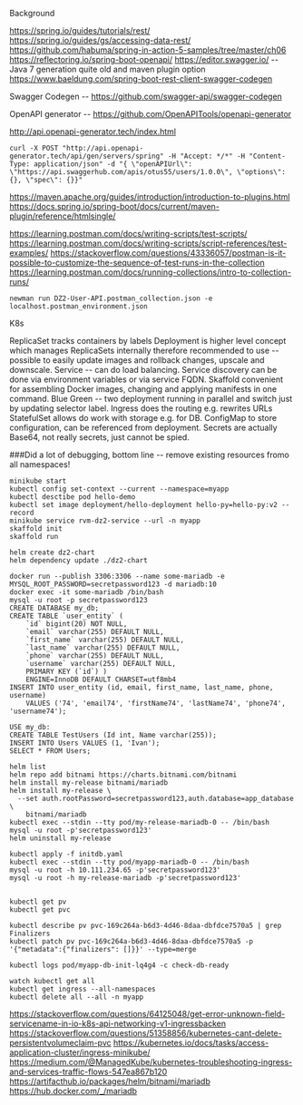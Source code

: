 

Background

https://spring.io/guides/tutorials/rest/
https://spring.io/guides/gs/accessing-data-rest/
https://github.com/habuma/spring-in-action-5-samples/tree/master/ch06
https://reflectoring.io/spring-boot-openapi/
https://editor.swagger.io/ -- Java 7 generation quite old
and maven plugin option
https://www.baeldung.com/spring-boot-rest-client-swagger-codegen

Swagger Codegen -- https://github.com/swagger-api/swagger-codegen

OpenAPI generator -- https://github.com/OpenAPITools/openapi-generator

http://api.openapi-generator.tech/index.html

```
curl -X POST "http://api.openapi-generator.tech/api/gen/servers/spring" -H "Accept: */*" -H "Content-Type: application/json" -d "{ \"openAPIUrl\": \"https://api.swaggerhub.com/apis/otus55/users/1.0.0\", \"options\": {}, \"spec\": {}}"
```

https://maven.apache.org/guides/introduction/introduction-to-plugins.html
https://docs.spring.io/spring-boot/docs/current/maven-plugin/reference/htmlsingle/

https://learning.postman.com/docs/writing-scripts/test-scripts/
https://learning.postman.com/docs/writing-scripts/script-references/test-examples/
https://stackoverflow.com/questions/43336057/postman-is-it-possible-to-customize-the-sequence-of-test-runs-in-the-collection
https://learning.postman.com/docs/running-collections/intro-to-collection-runs/

```
newman run DZ2-User-API.postman_collection.json -e localhost.postman_environment.json
```

K8s

ReplicaSet tracks containers by labels
Deployment is higher level concept which manages ReplicaSets internally therefore recommended to use -- possible to easily update images and rollback changes, upscale and downscale.
Service -- can do load balancing.
Service discovery can be done via environment variables or via service FQDN.
Skaffold convenient for assembling Docker images, changing and applying manifests in one command.
Blue Green -- two deployment running in parallel and switch just by updating selector label.
Ingress does the routing e.g. rewrites URLs
StatefulSet allows do work with storage e.g. for DB.
ConfigMap to store configuration, can be referenced from deployment.
Secrets are actually Base64, not really secrets, just cannot be spied.
 
###Did a lot of debugging, bottom line -- remove existing resources fromo all namespaces!

```
minikube start
kubectl config set-context --current --namespace=myapp
kubectl desctibe pod hello-demo
kubectl set image deployment/hello-deployment hello-py=hello-py:v2 --record
minikube service rvm-dz2-service --url -n myapp
skaffold init
skaffold run

helm create dz2-chart
helm dependency update ./dz2-chart

docker run --publish 3306:3306 --name some-mariadb -e MYSQL_ROOT_PASSWORD=secretpassword123 -d mariadb:10
docker exec -it some-mariadb /bin/bash
mysql -u root -p secretpassword123
CREATE DATABASE my_db;
CREATE TABLE `user_entity` (   
    `id` bigint(20) NOT NULL,   
    `email` varchar(255) DEFAULT NULL,   
    `first_name` varchar(255) DEFAULT NULL,   
    `last_name` varchar(255) DEFAULT NULL,   
    `phone` varchar(255) DEFAULT NULL,   
    `username` varchar(255) DEFAULT NULL,   
    PRIMARY KEY (`id`) ) 
    ENGINE=InnoDB DEFAULT CHARSET=utf8mb4
INSERT INTO user_entity (id, email, first_name, last_name, phone, username)
    VALUES ('74', 'email74', 'firstName74', 'lastName74', 'phone74', 'username74');

USE my_db:
CREATE TABLE TestUsers (Id int, Name varchar(255));
INSERT INTO Users VALUES (1, 'Ivan');
SELECT * FROM Users;

helm list
helm repo add bitnami https://charts.bitnami.com/bitnami
helm install my-release bitnami/mariadb
helm install my-release \
  --set auth.rootPassword=secretpassword123,auth.database=app_database \
    bitnami/mariadb
kubectl exec --stdin --tty pod/my-release-mariadb-0 -- /bin/bash
mysql -u root -p'secretpassword123'
helm uninstall my-release

kubectl apply -f initdb.yaml 
kubectl exec --stdin --tty pod/myapp-mariadb-0 -- /bin/bash
mysql -u root -h 10.111.234.65 -p'secretpassword123'
mysql -u root -h my-release-mariadb -p'secretpassword123'


kubectl get pv
kubectl get pvc

kubectl describe pv pvc-169c264a-b6d3-4d46-8daa-dbfdce7570a5 | grep Finalizers
kubectl patch pv pvc-169c264a-b6d3-4d46-8daa-dbfdce7570a5 -p '{"metadata":{"finalizers": []}}' --type=merge

kubectl logs pod/myapp-db-init-lq4g4 -c check-db-ready

watch kubectl get all
kubectl get ingress --all-namespaces
kubectl delete all --all -n myapp
```


https://stackoverflow.com/questions/64125048/get-error-unknown-field-servicename-in-io-k8s-api-networking-v1-ingressbacken
https://stackoverflow.com/questions/51358856/kubernetes-cant-delete-persistentvolumeclaim-pvc
https://kubernetes.io/docs/tasks/access-application-cluster/ingress-minikube/
https://medium.com/@ManagedKube/kubernetes-troubleshooting-ingress-and-services-traffic-flows-547ea867b120
https://artifacthub.io/packages/helm/bitnami/mariadb
https://hub.docker.com/_/mariadb